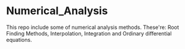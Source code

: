 # Numerical_Analysis
This repo include some of numerical analysis methods. These're: Root Finding Methods, Interpolation, Integration and Ordinary differential equations.
